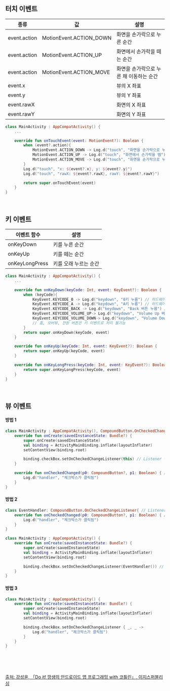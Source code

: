 <br />

## 터치 이벤트

| 종류         | 값                      | 설명                                    |
| ------------ | ----------------------- | --------------------------------------- |
| event.action | MotionEvent.ACTION_DOWN | 화면을 손가락으로 누른 순간             |
| event.action | MotionEvent.ACTION_UP   | 화면에서 손가락을 떼는 순간             |
| event.action | MotionEvent.ACTION_MOVE | 화면을 손가락으로 누른 채 이동하는 순간 |
| event.x      |                         | 뷰의 X 좌표                             |
| event.y      |                         | 뷰의 Y 좌표                             |
| event.rawX   |                         | 화면의 X 좌표                           |
| event.rawY   |                         | 화면의 Y 좌표                           |

```kotlin
class MainActivity : AppCompatActivity() {
    ...

    override fun onTouchEvent(event: MotionEvent?): Boolean {
        when (event?.action){
            MotionEvent.ACTION_DOWN -> Log.d("touch", "화면을 손가락으로 누름")
            MotionEvent.ACTION_UP -> Log.d("touch", "화면에서 손가락을 뗌")
            MotionEvent.ACTION_MOVE -> Log.d("touch", "화면을 손가락으로 누른 채로 이동")
        }
        Log.d("touch", "x: ${event?.x}, y: ${event?.y}")
        Log.d("touch", "rawX: ${event?.rawX}, rawY: ${event?.rawY}")

        return super.onTouchEvent(event)
    }
}
```

<br />

## 키 이벤트

| 이벤트 함수    | 설명                  |
| -------------- | --------------------- |
| onKeyDown      | 키를 누른 순간        |
| onKeyUp        | 키를 떼는 순간        |
| onKeyLongPress | 키를 오래 누르는 순간 |

```kotlin
class MainActivity : AppCompatActivity() {
    ...

    override fun onKeyDown(keyCode: Int, event: KeyEvent?): Boolean {
        when (keyCode){
            KeyEvent.KEYCODE_0 -> Log.d("keydown", "0키 누름") // 하드웨어 키보드
            KeyEvent.KEYCODE_A -> Log.d("keydown", "A키 누름") // 하드웨어 키보드
            KeyEvent.KEYCODE_BACK -> Log.d("keydown", "Back 버튼 누름") // onBackPressed 이벤트 함수를 대신 사용 가능
            KeyEvent.KEYCODE_VOLUME_UP-> Log.d("keydown", "Volume Up 버튼 누름")
            KeyEvent.KEYCODE_VOLUME_DOWN-> Log.d("keydown", "Volume Down 버튼  누름")
            // 홈, 오버뷰, 전원 버튼은 키 이벤트로 처리 불가능
        }
        return super.onKeyDown(keyCode, event)
    }

    override fun onKeyUp(keyCode: Int, event: KeyEvent?): Boolean {
        return super.onKeyUp(keyCode, event)
    }

    override fun onKeyLongPress(keyCode: Int, event: KeyEvent?): Boolean {
        return super.onKeyLongPress(keyCode, event)
    }
}
```

<br />

## 뷰 이벤트

#### 방법 1

```kotlin
class MainActivity : AppCompatActivity(), CompoundButton.OnCheckedChangeListener { // Listener 인터페이스 구현
    override fun onCreate(savedInstanceState: Bundle?) {
        super.onCreate(savedInstanceState)
        val binding = ActivityMainBinding.inflate(layoutInflater)
        setContentView(binding.root)

        binding.checkBox.setOnCheckedChangeListener(this) // Listener 설정
    }

    override fun onCheckedChanged(p0: CompoundButton?, p1: Boolean) { // handler 설정
        Log.d("handler", "체크박스가 클릭됨")
    }
}
```

#### 방법 2

```kotlin
class EventHandler: CompoundButton.OnCheckedChangeListener{ // Listener 인터페이스 구현
    override fun onCheckedChanged(p0: CompoundButton?, p1: Boolean) { // handler 설정
        Log.d("handler", "체크박스가 클릭됨")
    }
}

class MainActivity : AppCompatActivity() {
    override fun onCreate(savedInstanceState: Bundle?) {
        super.onCreate(savedInstanceState)
        val binding = ActivityMainBinding.inflate(layoutInflater)
        setContentView(binding.root)

        binding.checkBox.setOnCheckedChangeListener(EventHandler()) // Listener 설정
    }
}
```

#### 방법 3

```kotlin
class MainActivity : AppCompatActivity() {
    override fun onCreate(savedInstanceState: Bundle?) {
        super.onCreate(savedInstanceState)
        val binding = ActivityMainBinding.inflate(layoutInflater)
        setContentView(binding.root)

        binding.checkBox.setOnCheckedChangeListener { _, _ ->
            Log.d("handler", "체크박스가 클릭됨")
        }
    }
}
```

<br />
<br />
<br />

[출처: 강성윤, 「Do it! 깡샘의 안드로이드 앱 프로그래밍 with 코틀린」, 이지스퍼블리싱](http://www.easyspub.co.kr/20_Menu/BookView/553/PUB)

<br />
